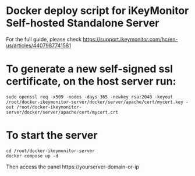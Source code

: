 # Docker deploy script for iKeyMonitor Self-hosted Standalone Server
For the full guide, please check https://support.ikeymonitor.com/hc/en-us/articles/4407987741581

# To generate a new self-signed ssl certificate, on the host server run:
```
sudo openssl req -x509 -nodes -days 365 -newkey rsa:2048 -keyout /root/docker-ikeymonitor-server/docker/server/apache/cert/mycert.key -out /root/docker-ikeymonitor-server/docker/server/apache/cert/mycert.crt
```
# To start the server
```
cd /root/docker-ikeymonitor-server
docker compose up -d
```
Then access the panel https://yourserver-domain-or-ip

